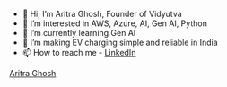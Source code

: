 - 👋 Hi, I’m Aritra Ghosh, Founder of Vidyutva
- 👀 I’m interested in AWS, Azure, AI, Gen AI, Python
- 🌱 I’m currently learning Gen AI
- 💞️ I’m making EV charging simple and reliable in India
- 📫 How to reach me - [LinkedIn](https://www.linkedin.com/in/msearitraghosh/)

<!---
aritraghosh01/aritraghosh01 is a ✨ special ✨ repository because its `README.md` (this file) appears on your GitHub profile.
You can click the Preview link to take a look at your changes.
--->
<div class="badge-base LI-profile-badge" data-locale="en_US" data-size="medium" data-theme="light" data-type="VERTICAL" data-vanity="msearitraghosh" data-version="v1"><a class="badge-base__link LI-simple-link" href="https://in.linkedin.com/in/msearitraghosh?trk=profile-badge">Aritra Ghosh</a></div>
